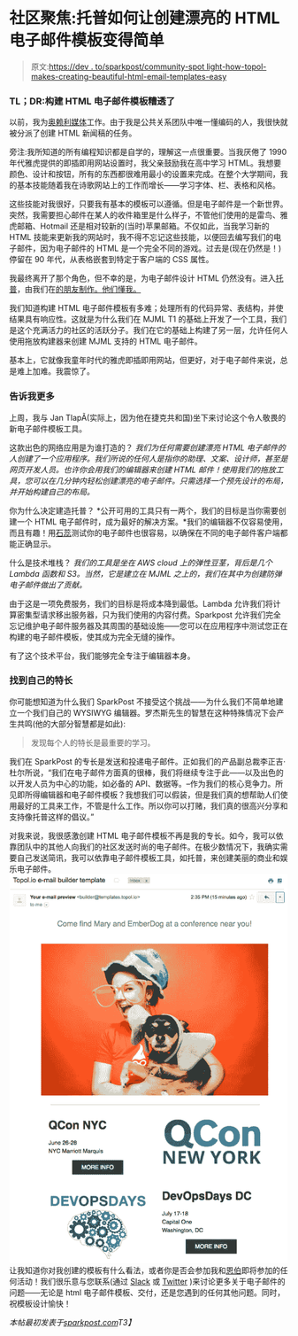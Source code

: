 # 社区聚焦:托普如何让创建漂亮的 HTML 电子邮件模板变得简单

> 原文:[https://dev . to/sparkpost/community-spot light-how-topol-makes-creating-beautiful-html-email-templates-easy](https://dev.to/sparkpost/community-spotlight-how-topol-makes-creating-beautiful-html-email-templates-easy)

### TL；DR:构建 HTML 电子邮件模板糟透了

以前，我为[奥赖利媒体](https://www.oreilly.com/)工作。由于我是公共关系团队中唯一懂编码的人，我很快就被分派了创建 HTML 新闻稿的任务。

旁注:我所知道的所有编程知识都是自学的，理解这一点很重要。当我厌倦了 1990 年代雅虎提供的即插即用网站设置时，我父亲鼓励我在高中学习 HTML。我想要颜色、设计和按钮，所有的东西都很难用最小的设置来完成。在整个大学期间，我的基本技能随着我在诗歌网站上的工作而增长——学习字体、栏、表格和风格。

这些技能对我很好，只要我有基本的模板可以遵循。但是电子邮件是一个新世界。突然，我需要担心邮件在某人的收件箱里是什么样子，不管他们使用的是雷鸟、雅虎邮箱、Hotmail 还是相对较新的(当时)苹果邮箱。不仅如此，当我学习新的 HTML 技能来更新我的网站时，我不得不忘记这些技能，以便回去编写我们的电子邮件，因为电子邮件的 HTML 是一个完全不同的游戏。过去是(现在仍然是！)停留在 90 年代，从表格嵌套到特定于客户端的 CSS 属性。

我最终离开了那个角色，但不幸的是，为电子邮件设计 HTML 仍然没有。进入[托普](https://www.topol.io/)，由我们在[的朋友制作。他们懂我。](https://www.sendmark.io/)

我们知道构建 HTML 电子邮件模板有多难；处理所有的代码异常、表结构，并使结果具有响应性。这就是为什么我们在 MJML T1 的基础上开发了一个工具，我们是这个充满活力的社区的活跃分子。我们在它的基础上构建了另一层，允许任何人使用拖放构建器来创建 MJML 支持的 HTML 电子邮件。

基本上，它就像我童年时代的雅虎即插即用网站，但更好，对于电子邮件来说，总是难上加难。我震惊了。

### 告诉我更多

上周，我与 Jan TlapÃ(实际上，因为他在捷克共和国)坐下来讨论这个令人敬畏的新电子邮件模板工具。

这款出色的网络应用是为谁打造的？
*我们为任何需要创建漂亮 HTML 电子邮件的人创建了一个应用程序。我们所说的任何人是指你的助理、文案、设计师，甚至是网页开发人员。也许你会用我们的编辑器来创建 HTML 邮件！使用我们的拖放工具，您可以在几分钟内轻松创建漂亮的电子邮件。只需选择一个预先设计的布局，并开始构建自己的布局。*

你为什么决定建造托普？
*公开可用的工具只有一两个，我们的目标是当你需要创建一个 HTML 电子邮件时，成为最好的解决方案。*我们的编辑器不仅容易使用，而且有趣！用[石蕊](https://litmus.com/)测试你的电子邮件也很容易，以确保在不同的电子邮件客户端都能正确显示。

什么是技术堆栈？
*我们的工具是坐在 AWS cloud 上的弹性豆茎，背后是几个 Lambda 函数和 S3。当然，它是建立在 MJML 之上的，我们在其中为创建防弹电子邮件做出了贡献。*

由于这是一项免费服务，我们的目标是将成本降到最低。Lambda 允许我们将计算密集型请求移出服务器，只为我们使用的内容付费。Sparkpost 允许我们完全忘记维护电子邮件服务器及其周围的基础设施——您可以在应用程序中测试您正在构建的电子邮件模板，使其成为完全无缝的操作。

有了这个技术平台，我们能够完全专注于编辑器本身。

### 找到自己的特长

你可能想知道为什么我们 SparkPost 不接受这个挑战——为什么我们不简单地建立一个我们自己的 WYSIWYG 编辑器。罗杰斯先生的智慧在这种特殊情况下会产生共鸣(他的大部分智慧都是如此):

> 发现每个人的特长是最重要的学习。

我们在 SparkPost 的专长是发送和投递电子邮件。正如我们的产品副总裁李正吉·杜尔所说，“我们在电子邮件方面真的很棒，我们将继续专注于此——以及出色的以开发人员为中心的功能，如必备的 API、数据等。–作为我们的核心竞争力。所见即所得编辑器和电子邮件模板？我想我们可以假装，但是我们真的想帮助人们使用最好的工具来工作，不管是什么工作。所以你可以打赌，我们真的很高兴分享和支持像托普这样的倡议。”

对我来说，我很感激创建 HTML 电子邮件模板不再是我的专长。如今，我可以依靠团队中的其他人向我们的社区发送时尚的电子邮件。在极少数情况下，我确实需要自己发送简讯，我可以依靠电子邮件模板工具，如托普，来创建美丽的商业和娱乐电子邮件。 [![topol html email templates](img/50e4edc27f02d4ffaa27592c31007ca0.png)](https://res.cloudinary.com/practicaldev/image/fetch/s--e3rQ1r1g--/c_limit%2Cf_auto%2Cfl_progressive%2Cq_auto%2Cw_880/https://media.sparkpost.com/uploads/2017/06/Topol-template-735x1024.png%3F_t%3D1498162215) 让我知道你对我创建的模板有什么看法，或者你是否会参加我和[恩伯](https://twitter.com/ember_dog)即将参加的任何活动！我们很乐意与您联系(通过 [Slack](http://slack.sparkpost.com) 或 [Twitter](http://twitter.com/sparkpost) )来讨论更多关于电子邮件的问题——无论是 html 电子邮件模板、交付，还是您遇到的任何其他问题。同时，祝模板设计愉快！

*本帖最初发表于[sparkpost.com](https://www.sparkpost.com/blog/topol-html-email-templates/)T3】*